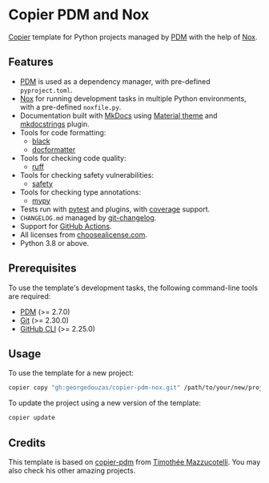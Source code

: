# Copier PDM and Nox

[Copier](https://github.com/copier-org/copier) template for Python projects managed by [PDM](https://github.com/pdm-project/pdm)
with the help of [Nox](https://github.com/wntrblm/nox).

## Features

- [PDM](https://github.com/pdm-project/pdm) is used as a dependency manager, with pre-defined `pyproject.toml`.
- [Nox](https://github.com/wntrblm/nox) for running development tasks in multiple Python environments, with a pre-defined
  `noxfile.py`.
- Documentation built with [MkDocs](https://github.com/mkdocs/mkdocs) using [Material
  theme](https://github.com/squidfunk/mkdocs-material) and [mkdocstrings](https://github.com/mkdocstrings/mkdocstrings) plugin.
- Tools for code formatting:
    - [black](https://github.com/psf/black)
    - [docformatter](https://github.com/PyCQA/docformatter)
- Tools for checking code quality:
    - [ruff](https://github.com/charliermarsh/ruff)
- Tools for checking safety vulnerabilities:
    - [safety](https://github.com/pyupio/safety)
- Tools for checking type annotations:
    - [mypy](https://github.com/pyupio/safety)
- Tests run with [pytest](https://github.com/pytest-dev/pytest) and plugins, with [coverage](https://github.com/nedbat/coveragepy)
  support.
- `CHANGELOG.md` managed by [git-changelog](https://github.com/pawamoy/git-changelog).
- Support for [GitHub Actions](https://github.com/features/actions).
- All licenses from [choosealicense.com](https://choosealicense.com/appendix/).
- Python 3.8 or above.

## Prerequisites

To use the template's development tasks, the following command-line tools are required:

- [PDM](https://github.com/pdm-project/pdm) (>= 2.7.0)
- [Git](https://git-scm.com/) (>= 2.30.0)
- [GitHub CLI](https://cli.github.com/) (>= 2.25.0)

## Usage

To use the template for a new project:

```bash
copier copy "gh:georgedouzas/copier-pdm-nox.git" /path/to/your/new/project
```

To update the project using a new version of the template:

```bash
copier update
```

## Credits

This template is based on [copier-pdm](https://github.com/pawamoy/copier-pdm) from [Timothée
Mazzucotelli](https://pawamoy.github.io/). You may also check his other amazing projects.
